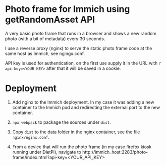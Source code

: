 # Photo frame for Immich using getRandomAsset API

A very basic photo frame that runs in a browser and shows a new random photo (with a bit of
metadata) every 30 seconds.

I use a reverse proxy (nginx) to serve the static photo frame code at the same host as Immich, see
ngingx.conf.

API key is used for authentication, on the first use supply it in the URL with `?api-key=<YOUR KEY>`
after that it will be saved in a cookie.

# Deployment

1. Add nginx to the Immich deployment. In my case it was adding a new container to the Immich pod
   and redirecting the external port to the new container.

1. `npx webpack` to package the sources under `dist`.

1. Copy `dist` to the data folder in the nginx container, see the file `nginx/nginx.conf`.

1. From a device that will run the photo frame (in my case firefox kiosk running under DietPi),
   navigate to http://immich_host:2283/photo-frame/index.html?api-key=\<YOUR_API_KEY>
